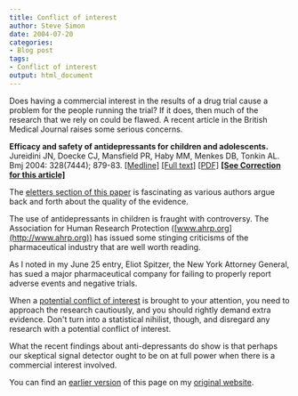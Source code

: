 ```yaml
---
title: Conflict of interest
author: Steve Simon
date: 2004-07-20
categories:
- Blog post
tags:
- Conflict of interest
output: html_document
---
```

Does having a commercial interest in the results of a drug trial cause a
problem for the people running the trial? If it does, then much of the
research that we rely on could be flawed. A recent article in the
British Medical Journal raises some serious concerns.

**Efficacy and safety of antidepressants for children and adolescents.**
Jureidini JN, Doecke CJ, Mansfield PR, Haby MM, Menkes DB, Tonkin AL.
Bmj 2004: 328(7444); 879-83.
[\[Medline\]](http://www.ncbi.nlm.nih.gov/entrez/query.fcgi?cmd=Retrieve&db=PubMed&list_uids=15073072&dopt=Abstract)
[\[Full
text\]](http://bmj.bmjjournals.com/cgi/content/full/328/7444/879)
[\[PDF\]](http://bmj.bmjjournals.com/cgi/reprint/328/7444/879.pdf)
**[\[See Correction for this
article\]](http://bmj.bmjjournals.com/cgi/content/short/328/7449/1170-b)**

The [eletters section of this
paper](http://bmj.bmjjournals.com/cgi/eletters/328/7444/879) is
fascinating as various authors argue back and forth about the quality of
the evidence.

The use of antidepressants in children is fraught with controversy. The
Association for Human Research Protection
([www.ahrp.org](http://www.ahrp.org)) has issued some stinging
criticisms of the pharmaceutical industry that are well worth reading.

As I noted in my June 25 entry, Eliot Spitzer, the New York Attorney
General, has sued a major pharmaceutical company for failing to properly
report adverse events and negative trials.

When a [potential conflict of interest](conflict.html) is brought to
your attention, you need to approach the research cautiously, and you
should rightly demand extra evidence. Don\'t turn into a statistical
nihilist, though, and disregard any research with a potential conflict
of interest.

What the recent findings about anti-depressants do show is that perhaps
our skeptical signal detector ought to be on at full power when there is
a commercial interest involved.

You can find an [earlier version](http://www.pmean.com/04/conflict1.html) of this page on my [original website](http://www.pmean.com/original_site.html).
